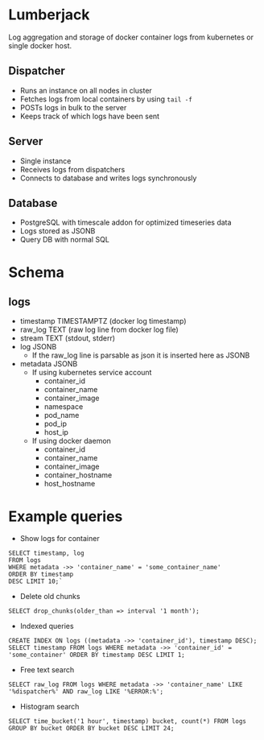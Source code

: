 # Lumberjack

Log aggregation and storage of docker container logs from kubernetes or single docker host.

## Dispatcher

- Runs an instance on all nodes in cluster
- Fetches logs from local containers by using `tail -f`
- POSTs logs in bulk to the server
- Keeps track of which logs have been sent

## Server

- Single instance
- Receives logs from dispatchers
- Connects to database and writes logs synchronously

## Database

- PostgreSQL with timescale addon for optimized timeseries data
- Logs stored as JSONB
- Query DB with normal SQL


# Schema

## logs

- timestamp TIMESTAMPTZ (docker log timestamp)
- raw_log TEXT (raw log line from docker log file)
- stream TEXT (stdout, stderr)
- log JSONB
    - If the raw_log line is parsable as json it is inserted here as JSONB
- metadata JSONB
    - If using kubernetes service account
        - container_id
        - container_name
        - container_image
        - namespace
        - pod_name
        - pod_ip
        - host_ip
    - If using docker daemon
        - container_id
        - container_name
        - container_image
        - container_hostname
        - host_hostname

# Example queries

- Show logs for container

```
SELECT timestamp, log
FROM logs
WHERE metadata ->> 'container_name' = 'some_container_name'
ORDER BY timestamp
DESC LIMIT 10;`
```

- Delete old chunks

```
SELECT drop_chunks(older_than => interval '1 month');
```

- Indexed queries

```
CREATE INDEX ON logs ((metadata ->> 'container_id'), timestamp DESC);
SELECT timestamp FROM logs WHERE metadata ->> 'container_id' = 'some_container' ORDER BY timestamp DESC LIMIT 1;
```

- Free text search

```
SELECT raw_log FROM logs WHERE metadata ->> 'container_name' LIKE '%dispatcher%' AND raw_log LIKE '%ERROR:%';
```

- Histogram search

```
SELECT time_bucket('1 hour', timestamp) bucket, count(*) FROM logs GROUP BY bucket ORDER BY bucket DESC LIMIT 24;
```
